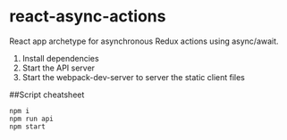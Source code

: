 # react-async-actions

React app archetype for asynchronous Redux actions using async/await.

1) Install dependencies
2) Start the API server
3) Start the webpack-dev-server to server the static client files

##Script cheatsheet

```
npm i
npm run api
npm start
```